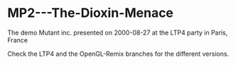 # MP2---The-Dioxin-Menace
The demo Mutant inc. presented on 2000-08-27 at the LTP4 party in Paris, France

Check the LTP4 and the OpenGL-Remix branches for the different versions.
